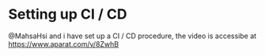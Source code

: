 # Setting up CI / CD 
@MahsaHsi and i have set up a CI / CD procedure, the video is accessibe at https://www.aparat.com/v/8ZwhB
